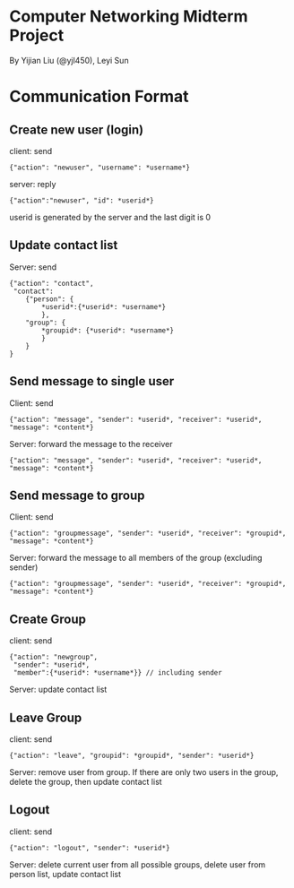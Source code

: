 # Computer Networking Midterm Project
By Yijian Liu (@yjl450), Leyi Sun

# Communication Format
## Create new user (login)
client: send 
    
    {"action": "newuser", "username": *username*}

server: reply 
    
    {"action":"newuser", "id": *userid*}

userid is generated by the server and the last digit is 0

## Update contact list

Server: send

    {"action": "contact",
     "contact":
        {"person": {
            *userid*:{*userid*: *username*}
            },
        "group": {
            *groupid*: {*userid*: *username*}
            }  
        }
    }



## Send message to single user
Client: send
    
    {"action": "message", "sender": *userid*, "receiver": *userid*, "message": *content*}

Server: forward the message to the receiver
    
    {"action": "message", "sender": *userid*, "receiver": *userid*, "message": *content*}

## Send message to group
Client: send 
    
    {"action": "groupmessage", "sender": *userid*, "receiver": *groupid*, "message": *content*}

Server: forward the message to all members of the group (excluding sender) 
    
    {"action": "groupmessage", "sender": *userid*, "receiver": *groupid*, "message": *content*}

## Create Group
client: send

    {"action": "newgroup", 
     "sender": *userid*, 
     "member":{*userid*: *username*}} // including sender
Server: update contact list 

## Leave Group
client: send 

    {"action": "leave", "groupid": *groupid*, "sender": *userid*}
Server: remove user from group. If there are only two users in the group, delete the group, then update contact list

## Logout
client: send

    {"action": "logout", "sender": *userid*}

Server: delete current user from all possible groups, delete user from person list, update contact list

